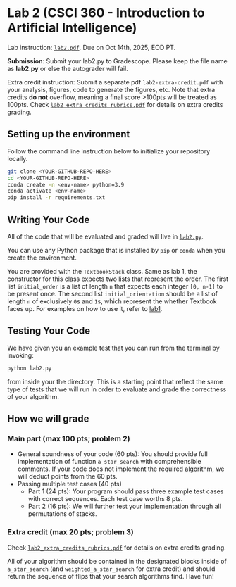 # Lab 2 (CSCI 360 - Introduction to Artificial Intelligence)

Lab instruction: [`lab2.pdf`](lab2.pdf). Due on Oct 14th, 2025, EOD PT.

**Submission**: Submit your lab2.py to Gradescope. Please keep the file name as **lab2.py** or else the autograder will fail.

Extra credit instruction: Submit a separate pdf `lab2-extra-credit.pdf` with your analysis, figures, code to generate the figures, etc. Note that extra credits **do not** overflow, meaning a final score >100pts will be treated as 100pts. Check [`lab2_extra_credits_rubrics.pdf`](lab2_extra_credits_rubrics.pdf) for details on extra credits grading.

## Setting up the environment

Follow the command line instruction below to initialize your repository
locally.

```bash
git clone <YOUR-GITHUB-REPO-HERE>
cd <YOUR-GITHUB-REPO-HERE>
conda create -n <env-name> python=3.9
conda activate <env-name>
pip install -r requirements.txt
```

## Writing Your Code

All of the code that will be evaluated and graded will live in [`lab2.py`](lab2.py).

You can use any Python package that is installed by `pip` or `conda` when you create the environment.

You are provided with the `TextbookStack` class. 
Same as lab 1, the constructor for this class expects two lists that represent the order. The first list `initial_order` is a list of length `n` that expects each integer `[0, n-1]` to be present once. The second list `initial_orientation` should be a list of length `n` of exclusively `0`s and `1`s, which represent the whether Textbook faces up.
For examples on how to use it, refer to [lab1](../lab1/README.md).

## Testing Your Code

We have given you an example test that you can run from the terminal by invoking:

```bash
python lab2.py
```
from inside your the directory. This is a starting point that reflect the same type of tests that we will run in order to evaluate and grade the correctness of your algorithm.

## How we will grade

### Main part (max 100 pts; problem 2)

- General soundness of your code (60 pts): You should provide full implementation of function `a_star_search` with comprehensible comments. If your code does not implement the required algorithm, we will deduct points from the 60 pts.
- Passing multiple test cases (40 pts)
    - Part 1 (24 pts): Your program should pass three example test cases with correct sequences. Each test case worths 8 pts.
    - Part 2 (16 pts): We will further test your implementation through all permutations of stacks.

### Extra credit (max 20 pts; problem 3)

Check [`lab2_extra_credits_rubrics.pdf`](lab2_extra_credits_rubrics.pdf) for details on extra credits grading.


All of your algorithm should be contained in the designated blocks inside of `a_star_search` (and `weighted_a_star_search` for extra credit) and should return the sequence of flips that your search algorithms find. Have fun!

